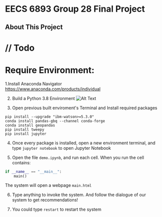 # EECS 6893 Group 28 Final Project

## About This Project 
// Todo
================
# Require Environment:
1.Install Anaconda Navigator
https://www.anaconda.com/products/individual

2. Build a Python 3.8 Environment
![Alt Text](gifs/Instruction_anaconda.gif)

3. Open previous built enviroment's Terminal and Install required packages
```
pip install --upgrade "ibm-watson>=5.3.0"
conda install pandas-gbq --channel conda-forge
conda install geopandas
pip install tweepy
pip install jupyter
```

4. Once every package is installed, open a new environment terminal, and type ``` jupyter notebook ``` to open Jupyter Notebook

5. Open the file ```demo.ipynb```, and run each cell. When you run the cell contains:
~~~python
if __name__ == "__main__":
    main()
~~~
The system will open a webpage ```main.html```

6. Type anything to invoke the system. And follow the dialogue of our system to get recommendations!

7. You could type ```restart``` to restart the system 

